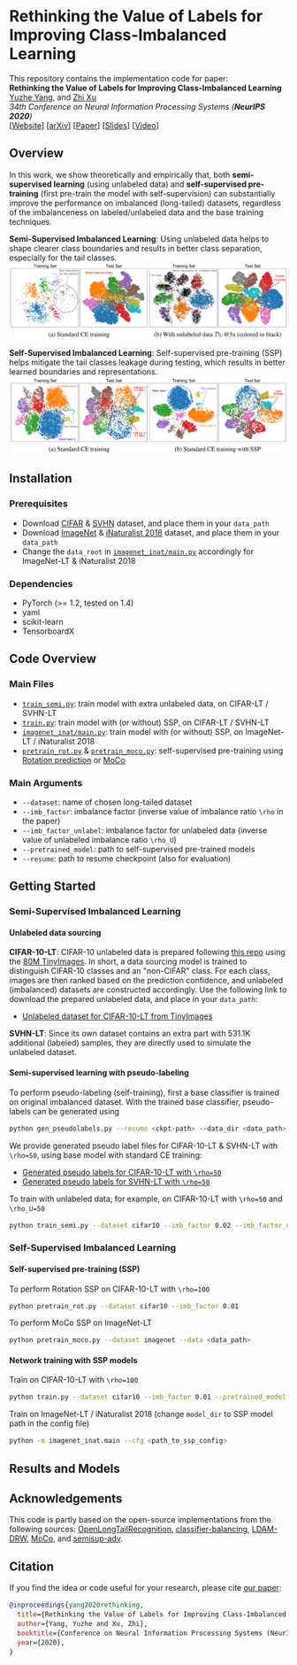 # Rethinking the Value of Labels for Improving Class-Imbalanced Learning

This repository contains the implementation code for paper: <br>
__Rethinking the Value of Labels for Improving Class-Imbalanced Learning__ <br>
[Yuzhe Yang](http://www.mit.edu/~yuzhe/), and [Zhi Xu](http://www.mit.edu/~zhixu/) <br>
_34th Conference on Neural Information Processing Systems (__NeurIPS 2020__)_ <br>
[[Website](http://www.mit.edu/~yuzhe/imbalanced-semi-self.html)] [[arXiv](https://arxiv.org/abs/2006.07529)] [[Paper](https://arxiv.org/pdf/2006.07529.pdf)] [[Slides]()] [[Video]()]


## Overview
In this work, we show theoretically and empirically that, both __semi-supervised learning__ (using unlabeled data) and __self-supervised pre-training__ (first pre-train the model with self-supervision) can substantially improve the performance on imbalanced (long-tailed) datasets, regardless of the imbalanceness on labeled/unlabeled data and the base training techniques.

__Semi-Supervised Imbalanced Learning__: 
Using unlabeled data helps to shape clearer class boundaries and results in better class separation, especially for the tail classes.
![semi](assets/tsne_semi.png)

__Self-Supervised Imbalanced Learning__:
Self-supervised pre-training (SSP) helps mitigate the tail classes leakage during testing, which results in better learned boundaries and representations.
![self](assets/tsne_self.png)


## Installation

### Prerequisites
- Download [CIFAR](https://www.cs.toronto.edu/~kriz/cifar.html) & [SVHN](http://ufldl.stanford.edu/housenumbers/) dataset, and place them in your `data_path`
- Download [ImageNet](http://image-net.org/download) & [iNaturalist 2018](https://github.com/visipedia/inat_comp/tree/master/2018) dataset, and place them in your `data_path`
- Change the `data_root` in [`imagenet_inat/main.py`](./imagenet_inat/main.py) accordingly for ImageNet-LT & iNaturalist 2018

### Dependencies
- PyTorch (>= 1.2, tested on 1.4)
- yaml
- scikit-learn
- TensorboardX


## Code Overview

### Main Files
- [`train_semi.py`](train_semi.py): train model with extra unlabeled data, on CIFAR-LT / SVHN-LT
- [`train.py`](train.py): train model with (or without) SSP, on CIFAR-LT / SVHN-LT
- [`imagenet_inat/main.py`](./imagenet_inat/main.py): train model with (or without) SSP, on ImageNet-LT / iNaturalist 2018
- [`pretrain_rot.py`](pretrain_rot.py) & [`pretrain_moco.py`](pretrain_moco.py): self-supervised pre-training using [Rotation prediction](https://arxiv.org/pdf/1803.07728.pdf) or [MoCo](https://arxiv.org/abs/1911.05722)

### Main Arguments
- `--dataset`: name of chosen long-tailed dataset
- `--imb_factor`: imbalance factor (inverse value of imbalance ratio `\rho` in the paper)
- `--imb_factor_unlabel`: imbalance factor for unlabeled data (inverse value of unlabeled imbalance ratio `\rho_U`)
- `--pretrained_model`: path to self-supervised pre-trained models
- `--resume`: path to resume checkpoint (also for evaluation)


## Getting Started

### Semi-Supervised Imbalanced Learning

#### Unlabeled data sourcing

__CIFAR-10-LT__: CIFAR-10 unlabeled data is prepared following [this repo](https://github.com/yaircarmon/semisup-adv) using the [80M TinyImages](https://people.csail.mit.edu/torralba/publications/80millionImages.pdf). In short, a data sourcing model is trained to distinguish CIFAR-10 classes and an "non-CIFAR" class. For each class, images are then ranked based on the prediction confidence, and unlabeled (imbalanced) datasets are constructed accordingly. Use the following link to download the prepared unlabeled data, and place in your `data_path`:
- [Unlabeled dataset for CIFAR-10-LT from TinyImages](https://drive.google.com/file/d/1SODQBUvv2qycDivBb4nhHaCk3TMzaVM4/view?usp=sharing)

__SVHN-LT__: Since its own dataset contains an extra part with 531.1K additional (labeled) samples, they are directly used to simulate the unlabeled dataset.

#### Semi-supervised learning with pseudo-labeling

To perform pseudo-labeling (self-training), first a base classifier is trained on original imbalanced dataset. With the trained base classifier, pseudo-labels can be generated using
```bash
python gen_pseudolabels.py --resume <ckpt-path> --data_dir <data_path> --output_dir <output_path> --output_filename <save_name>
```
We provide generated pseudo label files for CIFAR-10-LT & SVHN-LT with `\rho=50`, using base model with standard CE training:
- [Generated pseudo labels for CIFAR-10-LT with `\rho=50`](https://drive.google.com/file/d/1Z4rwaqzjNoNQ27sofx1aDl8OLH-etoyP/view?usp=sharing)
- [Generated pseudo labels for SVHN-LT with `\rho=50`](https://drive.google.com/file/d/19VeMQ07unVq3hIjLN5LiXWZNTI4CiN5F/view?usp=sharing)

To train with unlabeled data, for example, on CIFAR-10-LT with `\rho=50` and `\rho_U=50`
```bash
python train_semi.py --dataset cifar10 --imb_factor 0.02 --imb_factor_unlabel 0.02
```

### Self-Supervised Imbalanced Learning

#### Self-supervised pre-training (SSP)
To perform Rotation SSP on CIFAR-10-LT with `\rho=100`
```bash
python pretrain_rot.py --dataset cifar10 --imb_factor 0.01
```

To perform MoCo SSP on ImageNet-LT
```bash
python pretrain_moco.py --dataset imagenet --data <data_path>
```

#### Network training with SSP models
Train on CIFAR-10-LT with `\rho=100`
```bash
python train.py --dataset cifar10 --imb_factor 0.01 --pretrained_model <path_to_ssp_model>
```

Train on ImageNet-LT / iNaturalist 2018 (change `model_dir` to SSP model path in the config file)
```bash
python -m imagenet_inat.main --cfg <path_to_ssp_config>
```


## Results and Models



## Acknowledgements
This code is partly based on the open-source implementations from the following sources:
[OpenLongTailRecognition](https://github.com/zhmiao/OpenLongTailRecognition-OLTR), [classifier-balancing](https://github.com/facebookresearch/classifier-balancing), [LDAM-DRW](https://github.com/kaidic/LDAM-DRW), [MoCo](https://github.com/facebookresearch/moco), and [semisup-adv](https://github.com/yaircarmon/semisup-adv).


## Citation
If you find the idea or code useful for your research, please cite [our paper](https://arxiv.org/abs/2006.07529):
```bib
@inproceedings{yang2020rethinking,
  title={Rethinking the Value of Labels for Improving Class-Imbalanced Learning},
  author={Yang, Yuzhe and Xu, Zhi},
  booktitle={Conference on Neural Information Processing Systems (NeurIPS)},
  year={2020},
}
```
